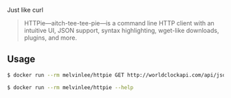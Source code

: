 
Just like curl 

> HTTPie—aitch-tee-tee-pie—is a command line HTTP client with an intuitive UI, JSON support, syntax highlighting, wget-like downloads, plugins, and more.

## Usage

```sh
$ docker run --rm melvinlee/httpie GET http://worldclockapi.com/api/json/est/now
```

```sh
$ docker run --rm melvinlee/httpie --help
```